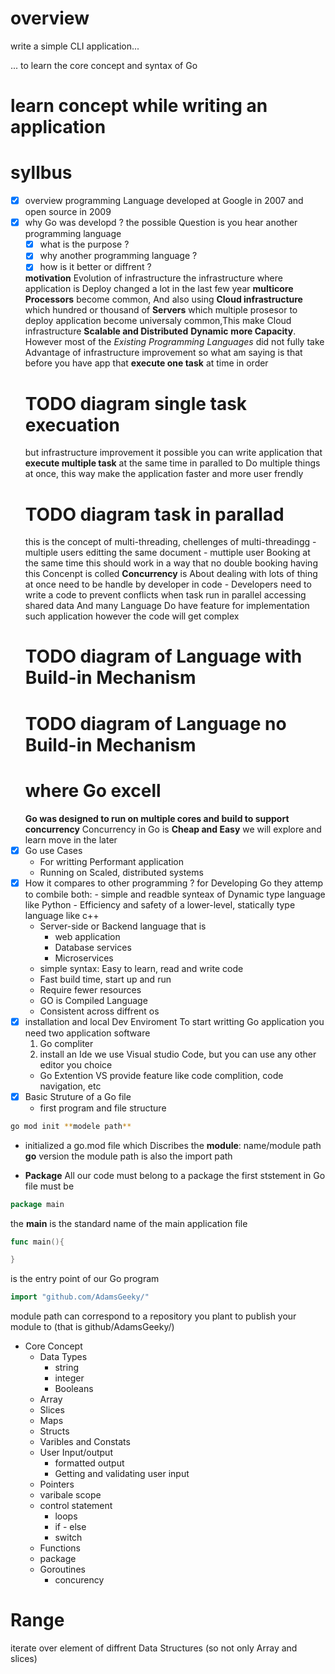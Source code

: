 
# overview
write a simple CLI application...

... to learn the core concept and syntax of Go 

# learn concept while writing an application

# syllbus
- [x] overview 
    programming Language developed at Google in 2007 
    and open source in 2009
- [x] why Go was developd ?
    the possible Question is you hear another programming language 
    - [x] what is the purpose ?
    - [x] why another programming language ?
    - [x] how is it better or diffrent ?

    **motivation** Evolution of infrastructure
    the infrastructure where application is Deploy  changed a lot in the last few year **multicore Processors** become common, And also using **Cloud infrastructure** which hundred or thousand of **Servers** which multiple prosesor to deploy application become universaly common,This make Cloud infrastructure **Scalable and Distributed** **Dynamic** **more Capacity**. 
    However most of the  *Existing Programming Languages* did not fully take Advantage of infrastructure improvement 
    so what am saying is that before you have app that **execute one task** at time in order
    # TODO diagram single task execuation
    but infrastructure improvement it possible you can 
    write application that **execute multiple task** at the same time in paralled to Do multiple things at once, this way make the application faster and more user frendly
    # TODO diagram task in parallad
    this is the concept of multi-threading, chellenges of multi-threadingg
        - multiple users editting the same document
        - muttiple user Booking at the same time
        this should work in a way that no double booking having this Concenpt is colled **Concurrency** is About dealing with lots of thing at once need to be handle by developer in code
        - Developers need to write a code to prevent conflicts when task run in parallel accessing shared data 
    And many Language Do have feature for implementation such application however the code will get complex
    # TODO diagram of Language with Build-in Mechanism
    # TODO diagram of Language no Build-in Mechanism
    # where Go excell
    **Go was designed to run on multiple cores and build to support concurrency**
    Concurrency in Go is **Cheap and Easy**
    we will explore and learn move in the  later
- [x] Go use Cases
    - For writting Performant application
    - Running on Scaled, distributed systems
- [x] How it compares to other programming ? 
    for Developing Go they attemp to combile both: 
        - simple and readble synteax of Dynamic type language like Python
        - Efficiency and safety of a lower-level, statically type language like c++
    - Server-side or Backend language 
        that is 
        - web application
        - Database services
        - Microservices  
    - simple syntax: Easy to learn, read and write code
    - Fast build time, start up and run
    - Require fewer resources
    - GO is Compiled Language
    - Consistent across diffrent os     
- [x] installation and local Dev Enviroment
    To start writting Go application you need two application software
    1. Go compliter 
    2. install an Ide 
    we use Visual studio Code, but you can use any other editor you choice
    - Go Extention
    VS provide feature like code complition, code navigation, etc
- [x] Basic Struture of a Go file
    - first program and file structure
```bash
go mod init **modele path**
```
- initialized a go.mod file which Discribes the **module**: name/module path **go** version
the module path is also the import path

- **Package**
All our code must belong to a package
the first ststement in Go file must be
```go
package main
```
the **main** is the standard name of the main application file

```go
func main(){

}
```
 is the entry point of our Go program
```go
import "github.com/AdamsGeeky/"
```
module path can correspond to a repository you plant to publish your module to (that is github/AdamsGeeky/)

- Core Concept 
    - Data Types
        - string
        - integer
        - Booleans
    - Array
    - Slices
    - Maps
    - Structs
    - Varibles and Constats
    - User Input/output 
        - formatted output
        - Getting and validating user input
    - Pointers
    - varibale scope
    - control  statement 
        - loops
        - if - else
        - switch
    - Functions
    - package
    - Goroutines
        - concurency

# Range
iterate over element of diffrent Data Structures (so not only Array and slices)